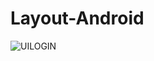 # Layout-Android
![UILOGIN](https://user-images.githubusercontent.com/35458903/54352984-763fd400-4685-11e9-8dc8-3765311cec2a.png)
